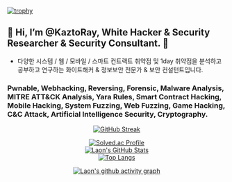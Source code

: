 [![trophy](https://github-profile-trophy.vercel.app/?username=KaztoRay&theme=algolia&column=10)](https://github.com/Luon/)

## 💫 Hi, I’m @KaztoRay, White Hacker & Security Researcher & Security Consultant. 💫 
 
 - 다양한 시스템 / 웹 / 모바일 / 스마트 컨트랙트 취약점 및 1day 취약점을 분석하고 공부하고 연구하는 화이트해커 & 정보보안 전문가 & 보안 컨설턴트입니다.

### Pwnable, Webhacking, Reversing, Forensic, Malware Analysis, MITRE ATT&CK Analysis, Yara Rules, Smart Contract Hacking, Mobile Hacking, System Fuzzing, Web Fuzzing, Game Hacking, C&C Attack, Artificial Intelligence Security, Cryptography.  
    
<div align = "center">

[![GitHub Streak](https://github-readme-streak-stats.herokuapp.com/?user=KaztoRay&theme=holi-theme)](https://git.io/streak-stats)

[![Solved.ac Profile](http://mazassumnida.wtf/api/v2/generate_badge?boj=dsph9245)](https://solved.ac/dsph9245) <br/>
[![Laon's GitHub Stats](https://github-readme-stats.vercel.app/api?username=KaztoRay&hide=contribs,prs&show_icons=true&theme=ambient_gradient)](https://github.com/anuraghazra/github-readme-stats)
<br>
[![Top Langs](https://github-readme-stats.vercel.app/api/top-langs/?username=KaztoRay&langs_count=10&hide=contribs,prs&show_icons=true&theme=ambient_gradient)](https://github.com/anuraghazra/github-readme-stats)

[![Laon's github activity graph](https://github-readme-activity-graph.vercel.app/graph?username=KaztoRay&theme=react-dark&border=true)](https://github.com/ashutosh00710/github-readme-activity-graph)

</div>
 
 
